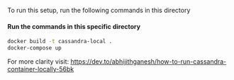 To run this setup, run the following commands in this directory

#### Run the commands in this specific directory



```sh
docker build -t cassandra-local .
docker-compose up
```

For more clarity visit: https://dev.to/abhijithganesh/how-to-run-cassandra-container-locally-56bk
